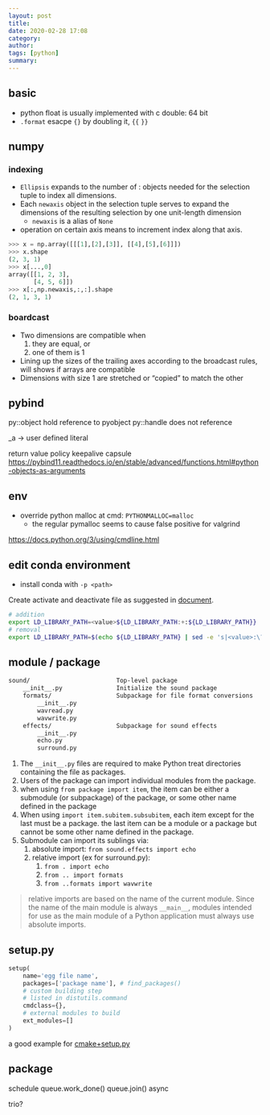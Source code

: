 ```yaml
---
layout: post
title: 
date: 2020-02-28 17:08
category: 
author: 
tags: [python]
summary: 
---
```


## basic

* python float is usually implemented with c double: 64 bit
* `.format` esacpe `{}` by doubling it, `{{` `}}` 

## numpy

### indexing

* `Ellipsis` expands to the number of : objects needed for the selection tuple to index all dimensions.
* Each `newaxis` object in the selection tuple serves to expand the dimensions of the resulting selection by one unit-length dimension
  * `newaxis` is a alias of `None`
* operation on certain axis means to increment index along that axis.

```python
>>> x = np.array([[[1],[2],[3]], [[4],[5],[6]]])
>>> x.shape
(2, 3, 1)
>>> x[...,0]
array([[1, 2, 3],
       [4, 5, 6]])
>>> x[:,np.newaxis,:,:].shape
(2, 1, 3, 1)
```

### boardcast

- Two dimensions are compatible when
  1. they are equal, or
  2. one of them is 1
- Lining up the sizes of the trailing axes according to the broadcast rules, will shows if arrays are compatible
- Dimensions with size 1 are stretched or “copied” to match the other

## pybind

py::object hold reference to pyobject
py::handle does not reference

_a -> user defined literal

return value policy
keepalive
capsule
https://pybind11.readthedocs.io/en/stable/advanced/functions.html#python-objects-as-arguments

## env

* override python malloc at cmd: `PYTHONMALLOC=malloc`
  * the regular pymalloc seems to cause false positive for valgrind

https://docs.python.org/3/using/cmdline.html

## edit conda environment

* install conda with `-p <path>` 

Create activate and deactivate file as suggested in [document](https://conda.io/projects/conda/en/latest/user-guide/tasks/manage-environments.html#macos-and-linux).

```bash
# addition
export LD_LIBRARY_PATH=<value>${LD_LIBRARY_PATH:+:${LD_LIBRARY_PATH}}
# removal
export LD_LIBRARY_PATH=$(echo ${LD_LIBRARY_PATH} | sed -e 's|<value>:\?||')
```

## module / package

```txt
sound/                        Top-level package
    __init__.py               Initialize the sound package
    formats/                  Subpackage for file format conversions
        __init__.py
        wavread.py
        wavwrite.py
    effects/                  Subpackage for sound effects
        __init__.py
        echo.py
        surround.py
```

1. The `__init__.py` files are required to make Python treat directories containing the file as packages.
2. Users of the package can import individual modules from the package.
3. when using `from package import item`,
   the item can be either a submodule (or subpackage) of the package,
   or some other name defined in the package
4. When using `import item.subitem.subsubitem`,
   each item except for the last must be a package.
   the last item can be a module or a package but cannot be some other name defined in the package.
5. Submodule can import its sublings via:
   1. absolute import: `from sound.effects import echo`
   2. relative import (ex for surround.py):
      1. `from . import echo`
      2. `from .. import formats`
      3. `from ..formats import wavwrite`

> relative imports are based on the name of the current module.
> Since the name of the main module is always `__main__`,
> modules intended for use as the main module of a Python application must always use absolute imports.

## setup.py

```python
setup(
    name='egg file name',
    packages=['package name'], # find_packages()
    # custom building step
    # listed in distutils.command
    cmdclass={},
    # external modules to build 
    ext_modules=[]
)
```

a good example for [cmake+setup.py](https://github.com/pybind/cmake_example/blob/master/setup.py)

## package 

schedule
queue.work_done() queue.join()
async

trio?
